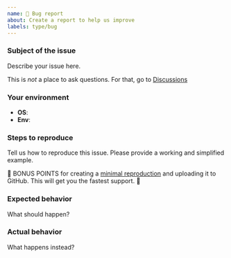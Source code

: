 ```yaml
---
name: 🐛 Bug report
about: Create a report to help us improve
labels: type/bug
---
```


### Subject of the issue

Describe your issue here.

This is *not* a place to ask questions.  For that, go to [Discussions](https://github.com/niles-bot/niles/discussions)

### Your environment

*   **OS**: <!-- Hosted / Selfhosted node/ Docker -->
*   **Env**: <!-- Version of node  -->

### Steps to reproduce

Tell us how to reproduce this issue.  Please provide a working and simplified example.

🎉 BONUS POINTS for creating a [minimal reproduction](https://stackoverflow.com/help/mcve) and uploading it to GitHub.  This will get you the fastest support.  🎉

### Expected behavior

What should happen?

### Actual behavior

What happens instead?
